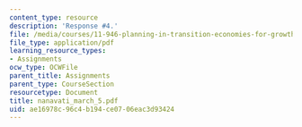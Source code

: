 ```yaml
---
content_type: resource
description: 'Response #4.'
file: /media/courses/11-946-planning-in-transition-economies-for-growth-and-equity-spring-2004/ae16978c96c4b194ce0706eac3d93424_nanavati_march_5.pdf
file_type: application/pdf
learning_resource_types:
- Assignments
ocw_type: OCWFile
parent_title: Assignments
parent_type: CourseSection
resourcetype: Document
title: nanavati_march_5.pdf
uid: ae16978c-96c4-b194-ce07-06eac3d93424
---
```

